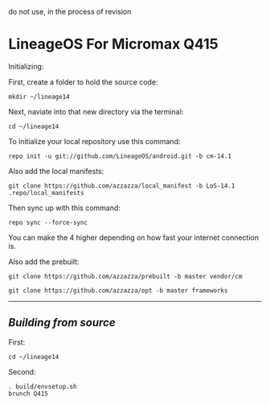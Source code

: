 do not use, in the process of revision

LineageOS For Micromax Q415
=============================

Initializing:

First, create a folder to hold the source code: 

	mkdir ~/lineage14

Next, naviate into that new directory via the terminal:

	cd ~/lineage14

To initialize your local repository use this command:

	repo init -u git://github.com/LineageOS/android.git -b cm-14.1

Also add the local manifests:

	git clone https://github.com/azzazza/local_manifest -b LoS-14.1 .repo/local_manifests

Then sync up with this command:

	repo sync --force-sync
	
You can make the 4 higher depending on how fast your internet connection is. 

Also add the prebuilt:

	git clone https://github.com/azzazza/prebuilt -b master vendor/cm

	git clone https://github.com/azzazza/opt -b master frameworks

-------------
 
_Building from source_
---------------

First:

	cd ~/lineage14

Second:

	. build/envsetup.sh
	brunch Q415
	
